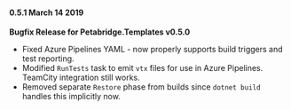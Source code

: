 #### 0.5.1 March 14 2019 ####
**Bugfix Release for Petabridge.Templates v0.5.0**

* Fixed Azure Pipelines YAML - now properly supports build triggers and test reporting.
* Modified `RunTests` task to emit `vtx` files for use in Azure Pipelines. TeamCity integration still works.
* Removed separate `Restore` phase from builds since `dotnet build` handles this implicitly now.